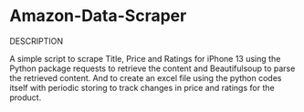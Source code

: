 # Amazon-Data-Scraper

DESCRIPTION

A simple script to scrape Title, Price and Ratings for iPhone 13 using the Python package requests to retrieve the content and Beautifulsoup to parse the retrieved content. And to create an excel file using the python codes itself with periodic storing to track changes in price and ratings for the product. 



